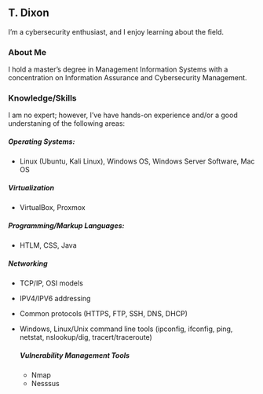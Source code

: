 ## T. Dixon

I’m a cybersecurity enthusiast, and I enjoy learning about the field.


### About Me

I hold a master’s degree in Management Information Systems with a concentration on Information Assurance and Cybersecurity Management.

### Knowledge/Skills

I am no expert; however, I’ve have hands-on experience and/or a good understaning of the following areas:

##### Operating Systems:  
* Linux (Ubuntu, Kali Linux), Windows OS, Windows Server Software, Mac OS    

##### Virtualization
* VirtualBox, Proxmox  

##### Programming/Markup Languages:  
* HTLM, CSS, Java  

##### Networking
* TCP/IP, OSI models
* IPV4/IPV6 addressing 
* Common protocols (HTTPS, FTP, SSH, DNS, DHCP)
* Windows, Linux/Unix command line tools (ipconfig, ifconfig, ping, netstat, nslookup/dig, tracert/traceroute) 
  
  ##### Vulnerability Management Tools
  * Nmap
  * Nesssus

